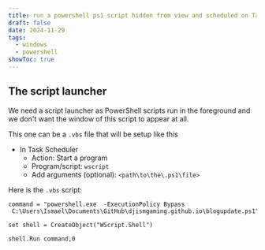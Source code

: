 ```yaml
---
title: run a powershell ps1 script hidden from view and scheduled on Task Scheduler for Windows
draft: false
date: 2024-11-29
tags:
  - windows
  - powershell
showToc: true
---
```


## The script launcher

We need a script launcher as PowerShell scripts run in the foreground and we don't want the window of this script to appear at all.

This one can be a `.vbs` file that will be setup like this
- In Task Scheduler
	- Action: Start a program
	- Program/script: `wscript`
	- Add arguments (optional): `<path\to\the\.ps1\file>`

Here is the `.vbs` script:

```vbs
command = "powershell.exe  -ExecutionPolicy Bypass  C:\Users\Ismael\Documents\GitHub\djismgaming.github.io\blogupdate.ps1"

set shell = CreateObject("WScript.Shell")

shell.Run command,0
```